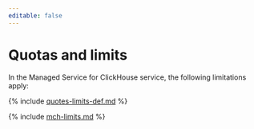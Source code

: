 ```yaml
---
editable: false
---
```

# Quotas and limits

In the Managed Service for ClickHouse service, the following limitations apply:

{% include [quotes-limits-def.md](../../_includes/quotes-limits-def.md) %}

{% include [mch-limits.md](../../_includes/mdb/mch-limits.md) %}

